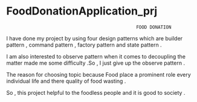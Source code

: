 # FoodDonationApplication_prj
                                                    FOOD DONATION


I have done my project by using four design patterns which are builder pattern , command pattern , factory pattern and state pattern . 

I am also interested to observe pattern when it comes to decoupling the matter made me some difficulty .So  , I just give up the observe pattern .

The reason for choosing topic because Food place a prominent role every individual life and there quality of food wasting . 

So , this project helpful to the foodless people and it is good to society . 

